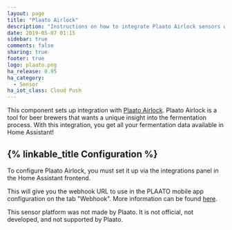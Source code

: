 ```yaml
---
layout: page
title: "Plaato Airlock"
description: "Instructions on how to integrate Plaato Airlock sensors within Home Assistant."
date: 2019-05-07 01:15
sidebar: true
comments: false
sharing: true
footer: true
logo: plaato.png
ha_release: 0.95
ha_category:
  - Sensor
ha_iot_class: Cloud Push
---
```


This component sets up integration with [Plaato Airlock](https://www.plaato.io/).
Plaato Airlock is a tool for beer brewers that wants a unique insight into the fermentation process.
With this integration, you get all your fermentation data available in Home Assistant!

## {% linkable_title Configuration %}

To configure Plaato Airlock, you must set it up via the integrations panel in the Home Assistant frontend.

This will give you the webhook URL to use in the PLAATO mobile app configuration on the tab "Webhook". 
More information can be found [here](https://plaato.io/apps/help-center#!hc-general).

This sensor platform was not made by Plaato. It is not official, not developed, and not supported by Plaato.
